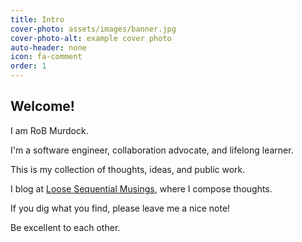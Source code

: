 ```yaml
---
title: Intro
cover-photo: assets/images/banner.jpg
cover-photo-alt: example cover photo
auto-header: none
icon: fa-comment
order: 1
---
```


## Welcome!
I am RoB Murdock.

I'm a software engineer, collaboration advocate, and lifelong learner.

This is my collection of thoughts, ideas, and public work.

I blog at [Loose Sequential Musings](/blog.html), where I compose thoughts.

If you dig what you find, please leave me a nice note!

Be excellent to each other.